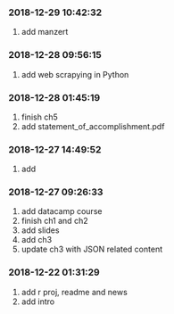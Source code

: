 ### 2018-12-29 10:42:32

1. add manzert

### 2018-12-28 09:56:15

1. add web scrapying in Python

### 2018-12-28 01:45:19

1. finish ch5
1. add statement_of_accomplishment.pdf

### 2018-12-27 14:49:52

1. add 

### 2018-12-27 09:26:33

1. add datacamp course
1. finish ch1 and ch2
1. add slides
1. add ch3
1. update ch3 with JSON related content

### 2018-12-22 01:31:29

1. add r proj, readme and news
1. add intro